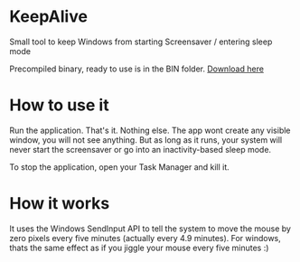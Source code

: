 # KeepAlive
Small tool to keep Windows from starting Screensaver / entering sleep mode

Precompiled binary, ready to use is in the BIN folder. [Download here](bin/Keep%20Alive.exe)



# How to use it
Run the application. 
That's it. Nothing else. The app wont create any visible window, you will not see anything.
But as long as it runs, your system will never start the screensaver or go into an inactivity-based sleep mode.

To stop the application, open your Task Manager and kill it.


# How it works

It uses the Windows SendInput API to tell the system to move the mouse by zero pixels every five minutes (actually every 4.9 minutes).
For windows, thats the same effect as if you jiggle your mouse every five minutes :)


